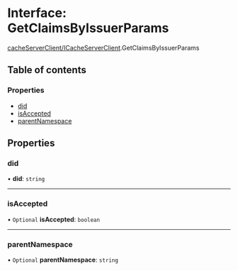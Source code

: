 # Interface: GetClaimsByIssuerParams

[cacheServerClient/ICacheServerClient](../modules/cacheServerClient_ICacheServerClient.md).GetClaimsByIssuerParams

## Table of contents

### Properties

- [did](cacheServerClient_ICacheServerClient.GetClaimsByIssuerParams.md#did)
- [isAccepted](cacheServerClient_ICacheServerClient.GetClaimsByIssuerParams.md#isaccepted)
- [parentNamespace](cacheServerClient_ICacheServerClient.GetClaimsByIssuerParams.md#parentnamespace)

## Properties

### did

• **did**: `string`

___

### isAccepted

• `Optional` **isAccepted**: `boolean`

___

### parentNamespace

• `Optional` **parentNamespace**: `string`
